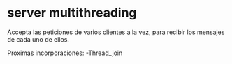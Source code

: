 # server multithreading

Accepta las peticiones de varios clientes a la vez, para recibir los mensajes de cada uno de ellos.

Proximas incorporaciones:
-Thread_join
